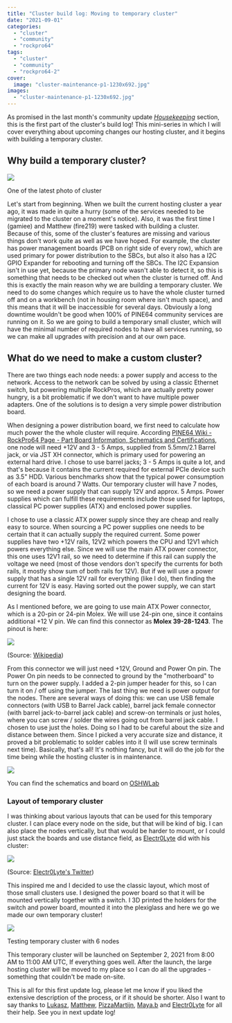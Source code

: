 ```yaml
---
title: "Cluster build log: Moving to temporary cluster"
date: "2021-09-01"
categories: 
  - "cluster"
  - "community"
  - "rockpro64"
tags: 
  - "cluster"
  - "community"
  - "rockpro64-2"
cover: 
  image: "cluster-maintenance-p1-1230x692.jpg"
images:
  - "cluster-maintenance-p1-1230x692.jpg"
---
```


As promised in the last month's community update _[Housekeeping](https://www.pine64.org/2021/08/15/introducing-the-pinenote/)_ section, this is the first part of the cluster's build log! This mini-series in which I will cover everything about upcoming changes our hosting cluster, and it begins with building a temporary cluster.

## Why build a temporary cluster?

![](/blog/images/0d45421f-6419-4c81-a59c-cd6692b249e5-1024x576.jpg)

One of the latest photo of cluster

Let's start from beginning. When we built the current hosting cluster a year ago, it was made in quite a hurry (some of the services needed to be migrated to the cluster on a moment's notice). Also, it was the first time I (gamiee) and Matthew (fire219) were tasked with building a cluster. Because of this, some of the cluster's features are missing and various things don't work quite as well as we have hoped. For example, the cluster has power management boards (PCB on right side of every row), which are used primary for power distribution to the SBCs, but also it also has a I2C GPIO Expander for rebooting and turning off the SBCs. The I2C Expansion isn't in use yet, because the primary node wasn't able to detect it, so this is something that needs to be checked out when the cluster is turned off. And this is exactly the main reason why we are building a temporary cluster. We need to do some changes which require us to have the whole cluster turned off and on a workbench (not in housing room where isn't much space), and this means that it will be inaccessible for several days. Obviously a long downtime wouldn't be good when 100% of PINE64 community services are running on it. So we are going to build a temporary small cluster, which will have the minimal number of required nodes to have all services running, so we can make all upgrades with precision and at our own pace.

## What do we need to make a custom cluster?

There are two things each node needs: a power supply and access to the network. Access to the network can be solved by using a classic Ethernet switch, but powering multiple RockPros, which are actually pretty power hungry, is a bit problematic if we don't want to have multiple power adapters. One of the solutions is to design a very simple power distribution board.

When designing a power distribution board, we first need to calculate how much power the the whole cluster will require. According [PINE64 Wiki - RockPro64 Page - Part Board Information, Schematics and Certifications](https://wiki.pine64.org/wiki/ROCKPro64#Board_Information.2C_Schematics_and_Certifications), one node will need +12V and 3 - 5 Amps, supplied from 5.5mm/2.1 Barrel jack, or via JST XH connector, which is primary used for powering an external hard drive. I chose to use barrel jacks; 3 - 5 Amps is quite a lot, and that's because it contains the current required for external PCIe device such as 3.5" HDD. Various benchmarks show that the typical power consumption of each board is around 7 Watts. Our temporary cluster will have 7 nodes, so we need a power supply that can supply 12V and approx. 5 Amps. Power supplies which can fulfill these requirements include those used for laptops, classical PC power supplies (ATX) and enclosed power supplies.

I chose to use a classic ATX power supply since they are cheap and really easy to source. When sourcing a PC power supplies one needs to be certain that it can actually supply the required current. Some power supplies have two +12V rails, 12V2 which powers the CPU and 12V1 which powers everything else. Since we will use the main ATX power connector, this one uses 12V1 rail, so we need to determine if this rail can supply the voltage we need (most of those vendors don't specify the currents for both rails, it mostly show sum of both rails for 12V). But if we will use a power supply that has a single 12V rail for everything (like I do), then finding the current for 12V is easy. Having sorted out the power supply, we can start designing the board.

As I mentioned before, we are going to use main ATX Power connector, which is a 20-pin or 24-pin Molex. We will use 24-pin one, since it contains additional +12 V pin. We can find this connector as **Molex 39-28-1243**. The pinout is here:

![](/blog/images/image.png)

(Source: [Wikipedia](https://en.wikipedia.org/wiki/ATX#Power_supply))

From this connector we will just need +12V, Ground and Power On pin. The Power On pin needs to be connected to ground by the "motherboard" to turn on the power supply. I added a 2-pin jumper header for this, so I can turn it on / off using the jumper. The last thing we need is power output for the nodes. There are several ways of doing this: we can use USB female connectors (with USB to Barrel Jack cable), barrel jack female connector (with barrel jack-to-barrel jack cable) and screw-on terminals or just holes, where you can screw / solder the wires going out from barrel jack cable. I chosen to use just the holes. Doing so I had to be careful about the size and distance between them. Since I picked a very accurate size and distance, it proved a bit problematic to solder cables into it (I will use screw terminals next time). Basically, that's all! It's nothing fancy, but it will do the job for the time being while the hosting cluster is in maintenance.

![](/blog/images/image-1-1024x266.png)

You can find the schematics and board on [OSHWLab](https://oshwlab.com/gamelaster/minicluster-board)

### Layout of temporary cluster

I was thinking about various layouts that can be used for this temporary cluster. I can place every node on the side, but that will be kind of big. I can also place the nodes vertically, but that would be harder to mount, or I could just stack the boards and use distance field, as [Electr0Lyte](https://twitter.com/SravanSenthiln1) did with his cluster:

![](/blog/images/E6Ltyv9XIAQiXAw-1-1024x939.jpeg)

(Source: [Electr0Lyte's Twitter](https://twitter.com/SravanSenthiln1/status/1414954707001430023/photo/1))

This inspired me and I decided to use the classic layout, which most of those small clusters use. I designed the power board so that it will be mounted vertically together with a switch. I 3D printed the holders for the switch and power board, mounted it into the plexiglass and here we go we made our own temporary cluster!

![](/blog/images/IMG_20210901_210659__01-956x1024.jpg)

Testing temporary cluster with 6 nodes

This temporary cluster will be launched on September 2, 2021 from 8:00 AM to 11:00 AM UTC, If everything goes well. After the launch, the large hosting cluster will be moved to my place so I can do all the upgrades - something that couldn't be made on-site.

This is all for this first update log, please let me know if you liked the extensive description of the process, or if it should be shorter. Also I want to say thanks to [Lukasz](https://twitter.com/LukaszErecinsk1), [Matthew](https://twitter.com/fire219_SIMPL), [PizzaMartijn](https://twitter.com/braam_martijn), [Maya.b](https://twitter.com/MayaInnoNinja) and [Electr0Lyte](https://twitter.com/SravanSenthiln1/) for all their help. See you in next update log!
